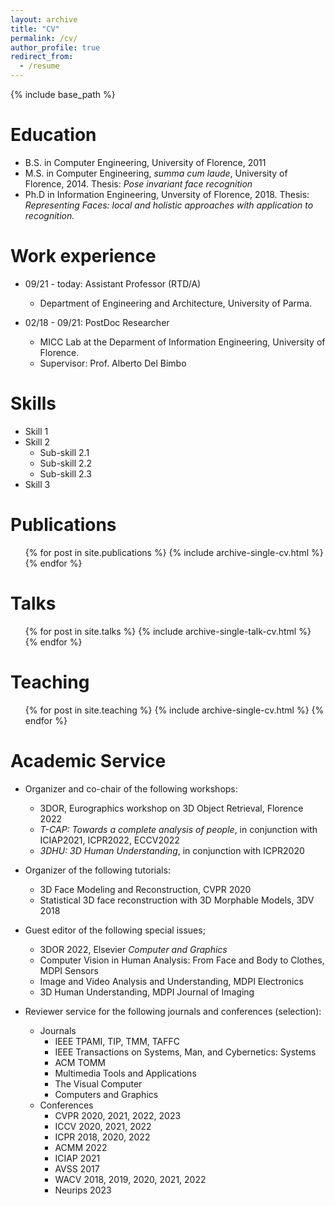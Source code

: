 ```yaml
---
layout: archive
title: "CV"
permalink: /cv/
author_profile: true
redirect_from:
  - /resume
---
```


{% include base_path %}

Education
======
* B.S. in Computer Engineering, University of Florence, 2011
* M.S. in Computer Engineering, *summa cum laude*, University of Florence, 2014. Thesis: *Pose invariant face recognition*
* Ph.D in Information Engineering, Unversity of Florence, 2018. Thesis: *Representing Faces: local and holistic approaches with application to recognition.*

Work experience
======
* 09/21 - today: Assistant Professor (RTD/A)
  * Department of Engineering and Architecture, University of Parma.

* 02/18 - 09/21: PostDoc Researcher
  * MICC Lab at the Deparment of Information Engineering, University of Florence.
  * Supervisor: Prof. Alberto Del Bimbo
  
Skills
======
* Skill 1
* Skill 2
  * Sub-skill 2.1
  * Sub-skill 2.2
  * Sub-skill 2.3
* Skill 3

Publications
======
  <ul>{% for post in site.publications %}
    {% include archive-single-cv.html %}
  {% endfor %}</ul>
  
Talks
======
  <ul>{% for post in site.talks %}
    {% include archive-single-talk-cv.html %}
  {% endfor %}</ul>
  
Teaching
======
  <ul>{% for post in site.teaching %}
    {% include archive-single-cv.html %}
  {% endfor %}</ul>
  
Academic Service
======
* Organizer and co-chair of the following workshops:
  * 3DOR, Eurographics workshop on 3D Object Retrieval, Florence 2022
  * *T-CAP: Towards a complete analysis of people*, in conjunction with ICIAP2021, ICPR2022, ECCV2022
  * *3DHU: 3D Human Understanding*, in conjunction with ICPR2020

* Organizer of the following tutorials:
  * 3D Face Modeling and Reconstruction, CVPR 2020
  * Statistical 3D face reconstruction with 3D Morphable Models, 3DV 2018

* Guest editor of the following special issues;
  * 3DOR 2022, Elsevier *Computer and Graphics*
  * Computer Vision in Human Analysis: From Face and Body to Clothes, MDPI Sensors
  * Image and Video Analysis and Understanding, MDPI Electronics
  * 3D Human Understanding, MDPI Journal of Imaging

* Reviewer service for the following journals and conferences (selection):
  * Journals
    * IEEE TPAMI, TIP, TMM, TAFFC
    * IEEE Transactions on Systems, Man, and Cybernetics: Systems
    * ACM TOMM
    * Multimedia Tools and Applications
    * The Visual Computer
    * Computers and Graphics
  * Conferences
    * CVPR 2020, 2021, 2022, 2023
    * ICCV 2020, 2021, 2022
    * ICPR 2018, 2020, 2022
    * ACMM 2022
    * ICIAP 2021
    * AVSS 2017
    * WACV 2018, 2019, 2020, 2021, 2022
    * Neurips 2023
